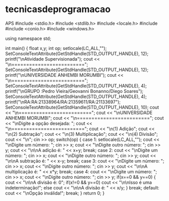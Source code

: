 # tecnicasdeprogramacao
APS
#include <stdio.h>
#include <stdlib.h>
#include <locale.h>
#include <iostream>
#include <conio.h>
#include <windows.h>

using namespace std;

int main()
{
  float x,y;
  int op;
  setlocale(LC_ALL,""); 
  SetConsoleTextAttribute(GetStdHandle(STD_OUTPUT_HANDLE), 12);
  printf("\nAtividade Supervisionada");
  cout << "\n=========================";
  SetConsoleTextAttribute(GetStdHandle(STD_OUTPUT_HANDLE), 12);
  printf("\nUNIVERSIDADE ANHEMBI MORUMBI");
  cout << "\n=========================";
  SetConsoleTextAttribute(GetStdHandle(STD_OUTPUT_HANDLE), 4);
  printf("\nGRUPO :Pedro Vieira/Geovanni Bonanno/Diego Soares");
  SetConsoleTextAttribute(GetStdHandle(STD_OUTPUT_HANDLE), 4);
  printf("\nRA:RA:21338964/RA:21359611/RA:21133697");
  SetConsoleTextAttribute(GetStdHandle(STD_OUTPUT_HANDLE), 10);
  cout << "\n=========================";
  cout << "\nUNIVERSIDADE ANHEMBI MORUMBI";
  cout << "\n=========================";
  cout << "\nDigite a opção desejada: ";
  cout << "\n=========================";
  cout << "\n(1) Adição";
  cout << "\n(2) Subtração";
  cout << "\n(3) Multiplicação";
  cout << "\n(4) Divisão";
  cout << "\n";
  cin >> op;
  switch(op)
  {
    case 1:
    	setlocale(LC_ALL,"");
      cout << "\nDigite um número: ";
      cin >> x;
      cout << "\nDigite outro número: ";
      cin >> y;
      cout << "\n\nA adição é: " << x+y;
    break;
    case 2:
      cout << "\nDigite um número: ";
      cin >> x;
      cout << "\nDigite outro número: ";
      cin >> y;
      cout << "\n\nA subtração é: " << x-y;
    break;
    case 3:
      cout << "\nDigite um número: ";
      cin >> x;
      cout << "\nDigite outro número: ";
      cin >> y;
      cout << "\n\nA multiplicação é: " << x*y;
    break;
    case 4:
      cout << "\nDigite um número: ";
      cin >> x;
      cout << "\nDigite outro número: ";
      cin >> y;
      if(x==0 && y==0)
        {
          cout << "\n\nA divisão é: 0";
          if(x!=0 && y==0)
            cout << "\n\nIsso é uma indeterminação!";
          else
            cout << "\n\nA divisão é: " << x/y;
        }
    break;
    default:
      cout << "\nOpção inválida!";
    break;
  }
  return 0;
}
